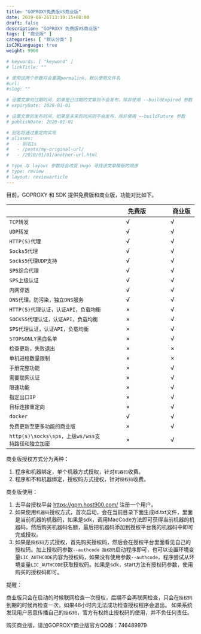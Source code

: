 ```yaml
---
title: "GOPROXY免费版VS商业版"
date: 2019-06-26T13:19:15+08:00
draft: false
description: "GOPROXY 免费版VS商业版"
tags: [ "商业版" ]
categories: [ "默认分类" ]
isCJKLanguage: true
weight: 9900

# keywords: [ "keyword" ]
# linkTitle: ""

# 使用这两个参数将会重置permalink，默认使用文件名
#url: 
#slug: ""

# 设置文章的过期时间，如果是已过期的文章则不会发布，除非使用 --buildExpired 参数
# expiryDate: 2020-01-01

# 设置文章的发布时间，如果是未来的时间则不会发布，除非使用 --buildFuture 参数
# publishDate: 2020-01-01

# 别名将通过重定向实现
# aliases:
#   - 别名1s
#   - /posts/my-original-url/
#   - /2010/01/01/another-url.html

# type 与 layout 参数将会改变 Hugo 寻找该文章模板的顺序
# type: review
# layout: reviewarticle
---
```


目前，GOPROXY 和 SDK 提供免费版和商业版，功能对比如下。

　　　　　　　　| 　　　免费版　　　 | 　　　商业版　　　
:----------- | :---: | :---:
`TCP转发` |   √ |   √
`UDP转发` |   √ |   √
`HTTP(S)代理` |   √ |   √
`Socks5代理` |   √ |   √
`Socks5代理UDP支持` |   √ |   √
`SPS综合代理` |   √ |   √
`SPS上级认证` |   √ |   √
`内网穿透` |   √ |   √
`DNS代理，防污染，独立DNS服务` |   √ |   √
`HTTP(S)代理认证，认证API，负载均衡` |  × |   √
`SOCKS5代理认证，认证API，负载均衡` |   ×|   √
`SPS代理认证，认证API，负载均衡` |   ×|   √
`STOP&ONLY黑白名单` |   ×|   √
`检查更新，失败退出` |   ×|   ×
`单机进程数量限制`|   ×|   ×
`手册完整功能` |   × |   √
`需要联网认证` |   ×|   √
`限速功能`|   × |   √
`指定出口IP`|   × |   √
`目标连接重定向`|   × |   √
`docker`|   √ |   √
`免费更新至更多功能的商业版`|   × |   √
`http(s)\socks\sps，上级ws/wss支持路径和独立加密`|   × |   √


商业版授权方式分为两种：

1. 程序和机器绑定，单个机器方式授权，针对`机器码`收费。
2. 程序和不和机器绑定，授权码方式授权，针对`授权码`收费。

商业版使用：

1. 去平台授权平台 https://gpm.host900.com/ 注册一个用户。
2. 如果使用`机器码`授权方式，首次启动，会在当前目录下面生成id.txt文件，里面是当前机器的机器码，如果是sdk，调用MacCode方法即可获得当前机器的机器码，然后购买机器码名额，最后把机器码添加到授权平台我的机器码中即可完成授权。
3. 如果是`授权码`方式授权，首先购买授权码，然后会在授权平台里面看见自己的授权码。加上授权码参数`--authcode 授权码`启动程序即可，也可以设置环境变量`LIC_AUTHCODE`内容为授权码，如果没有使用参数`--authcode`，程序尝试从环境变量`LIC_AUTHCODE`获取授权码。如果是sdk，start方法有授权码参数，使用购买的授权码即可。

提醒：

商业版只会在启动的时候联网检查一次授权，后期不会再联网检查，只会在`授权码`到期的时候再检查一次，如果48小时内无法成功检查授权程序会退出。
如果系统发现用户恶意传播自己的`授权码`，官方有权终止授权码的使用，并不负任何责任。

购买商业版，请加GOPROXY商业版官方QQ群：746489979
